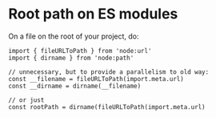 # Root path on ES modules

On a file on the root of your project, do:

```
import { fileURLToPath } from 'node:url'
import { dirname } from 'node:path'

// unnecessary, but to provide a parallelism to old way:
const __filename = fileURLToPath(import.meta.url)
const __dirname = dirname(__filename)

// or just
const rootPath = dirname(fileURLToPath(import.meta.url)
```
